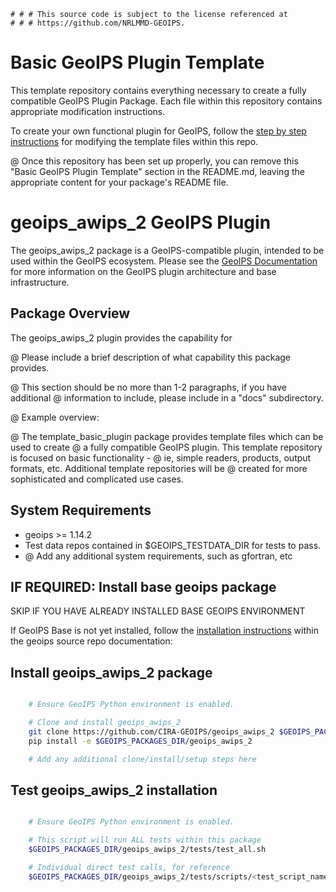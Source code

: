     # # # This source code is subject to the license referenced at
    # # # https://github.com/NRLMMD-GEOIPS.

Basic GeoIPS Plugin Template
=============================

This template repository contains everything necessary to create a fully
compatible GeoIPS Plugin Package.  Each file within this repository contains
appropriate modification instructions.

To create your own functional plugin for GeoIPS, follow the
[step by step instructions](./docs/source/userguide/template_instructions.rst) for
modifying the template files within this repo.

@ Once this repository has been set up properly, you can remove this "Basic
GeoIPS Plugin Template" section in the README.md, leaving the appropriate
content for your package's README file.


geoips_awips_2 GeoIPS Plugin
==========================

The geoips_awips_2 package is a GeoIPS-compatible plugin, intended to be used within
the GeoIPS ecosystem.  Please see the
[GeoIPS Documentation](https://github.com/NRLMMD-GEOIPS/geoips#readme) for
more information on the GeoIPS plugin architecture and base infrastructure.

Package Overview
-----------------

The geoips_awips_2 plugin provides the capability for

@ Please include a brief description of what capability this package provides.

@ This section should be no more than 1-2 paragraphs, if you have additional
@ information to include, please include in a "docs" subdirectory.

@ Example overview:

@ The template_basic_plugin package provides template files which can be used to create
@ a fully compatible GeoIPS plugin.  This template repository is focused on basic functionality -
@ ie, simple readers, products, output formats, etc.  Additional template repositories will be
@ created for more sophisticated and complicated use cases.

System Requirements
---------------------

* geoips >= 1.14.2
* Test data repos contained in $GEOIPS_TESTDATA_DIR for tests to pass.
* @ Add any additional system requirements, such as gfortran, etc

IF REQUIRED: Install base geoips package
------------------------------------------------------------
SKIP IF YOU HAVE ALREADY INSTALLED BASE GEOIPS ENVIRONMENT

If GeoIPS Base is not yet installed, follow the
[installation instructions](https://github.com/NRLMMD-GEOIPS/geoips#installation)
within the geoips source repo documentation:

Install geoips_awips_2 package
----------------------------
```bash

    # Ensure GeoIPS Python environment is enabled.

    # Clone and install geoips_awips_2
    git clone https://github.com/CIRA-GEOIPS/geoips_awips_2 $GEOIPS_PACKAGES_DIR/geoips_awips_2
    pip install -e $GEOIPS_PACKAGES_DIR/geoips_awips_2

    # Add any additional clone/install/setup steps here
```

Test geoips_awips_2 installation
-----------------------------
```bash

    # Ensure GeoIPS Python environment is enabled.

    # This script will run ALL tests within this package
    $GEOIPS_PACKAGES_DIR/geoips_awips_2/tests/test_all.sh

    # Individual direct test calls, for reference
    $GEOIPS_PACKAGES_DIR/geoips_awips_2/tests/scripts/<test_script_name>.sh
```
